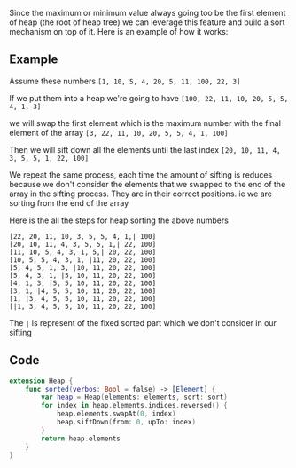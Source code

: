Since the maximum or minimum value always going too be the first element of heap (the root of heap tree) we can leverage this feature and build a sort mechanism on top of it. Here is an example of how it works:
## Example
Assume these numbers
`[1, 10, 5, 4, 20, 5, 11, 100, 22, 3]`

If we put them into a heap we're going to have
`[100, 22, 11, 10, 20, 5, 5, 4, 1, 3]`

we will swap the first element which is the maximum number with the final element of the array
`[3, 22, 11, 10, 20, 5, 5, 4, 1, 100]`

Then we will sift down all the elements until the last index
`[20, 10, 11, 4, 3, 5, 5, 1, 22, 100]`

We repeat the same process, each time the amount of sifting is reduces because we don't consider the elements that we swapped to the end of the array in the sifting process. They are in their correct positions. ie we are sorting from the end of the array

Here  is the all the steps for heap sorting the above numbers
```
[22, 20, 11, 10, 3, 5, 5, 4, 1,| 100]
[20, 10, 11, 4, 3, 5, 5, 1,| 22, 100]
[11, 10, 5, 4, 3, 1, 5,| 20, 22, 100]
[10, 5, 5, 4, 3, 1, |11, 20, 22, 100]
[5, 4, 5, 1, 3, |10, 11, 20, 22, 100]
[5, 4, 3, 1, |5, 10, 11, 20, 22, 100]
[4, 1, 3, |5, 5, 10, 11, 20, 22, 100]
[3, 1, |4, 5, 5, 10, 11, 20, 22, 100]
[1, |3, 4, 5, 5, 10, 11, 20, 22, 100]
[|1, 3, 4, 5, 5, 10, 11, 20, 22, 100]
```
The `|` is represent of the fixed sorted part which we don't consider in our sifting
## Code
```swift
extension Heap {
	func sorted(verbos: Bool = false) -> [Element] {
		var heap = Heap(elements: elements, sort: sort)
		for index in heap.elements.indices.reversed() {
			heap.elements.swapAt(0, index)
			heap.siftDown(from: 0, upTo: index)
		}
		return heap.elements
	}
}
```
